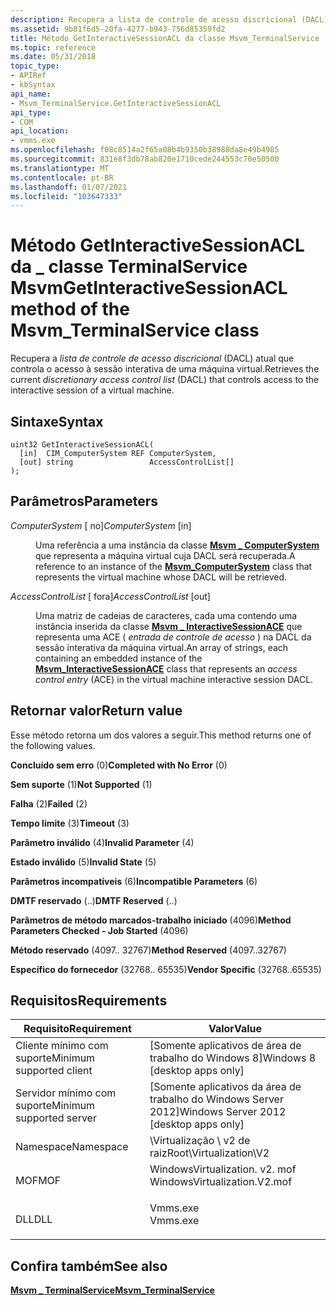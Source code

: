 ```yaml
---
description: Recupera a lista de controle de acesso discricional (DACL) atual que controla o acesso à sessão interativa de uma máquina virtual.
ms.assetid: 9b81f6d5-20fa-4277-b943-756d85359fd2
title: Método GetInteractiveSessionACL da classe Msvm_TerminalService
ms.topic: reference
ms.date: 05/31/2018
topic_type:
- APIRef
- kbSyntax
api_name:
- Msvm_TerminalService.GetInteractiveSessionACL
api_type:
- COM
api_location:
- vmms.exe
ms.openlocfilehash: f08c8514a2f65a08b4b9350b38988da8e49b4985
ms.sourcegitcommit: 831e8f3db78ab820e1710cede244553c70e50500
ms.translationtype: MT
ms.contentlocale: pt-BR
ms.lasthandoff: 01/07/2021
ms.locfileid: "103647333"
---
```

# <a name="getinteractivesessionacl-method-of-the-msvm_terminalservice-class"></a><span data-ttu-id="2c4b8-103">Método GetInteractiveSessionACL da \_ classe TerminalService Msvm</span><span class="sxs-lookup"><span data-stu-id="2c4b8-103">GetInteractiveSessionACL method of the Msvm\_TerminalService class</span></span>

<span data-ttu-id="2c4b8-104">Recupera a *lista de controle de acesso discricional* (DACL) atual que controla o acesso à sessão interativa de uma máquina virtual.</span><span class="sxs-lookup"><span data-stu-id="2c4b8-104">Retrieves the current *discretionary access control list* (DACL) that controls access to the interactive session of a virtual machine.</span></span>

## <a name="syntax"></a><span data-ttu-id="2c4b8-105">Sintaxe</span><span class="sxs-lookup"><span data-stu-id="2c4b8-105">Syntax</span></span>


```mof
uint32 GetInteractiveSessionACL(
  [in]  CIM_ComputerSystem REF ComputerSystem,
  [out] string                 AccessControlList[]
);
```



## <a name="parameters"></a><span data-ttu-id="2c4b8-106">Parâmetros</span><span class="sxs-lookup"><span data-stu-id="2c4b8-106">Parameters</span></span>

<dl> <dt>

<span data-ttu-id="2c4b8-107">*ComputerSystem* \[ no\]</span><span class="sxs-lookup"><span data-stu-id="2c4b8-107">*ComputerSystem* \[in\]</span></span>
</dt> <dd>

<span data-ttu-id="2c4b8-108">Uma referência a uma instância da classe [**Msvm \_ ComputerSystem**](msvm-computersystem.md) que representa a máquina virtual cuja DACL será recuperada.</span><span class="sxs-lookup"><span data-stu-id="2c4b8-108">A reference to an instance of the [**Msvm\_ComputerSystem**](msvm-computersystem.md) class that represents the virtual machine whose DACL will be retrieved.</span></span>

</dd> <dt>

<span data-ttu-id="2c4b8-109">*AccessControlList* \[ fora\]</span><span class="sxs-lookup"><span data-stu-id="2c4b8-109">*AccessControlList* \[out\]</span></span>
</dt> <dd>

<span data-ttu-id="2c4b8-110">Uma matriz de cadeias de caracteres, cada uma contendo uma instância inserida da classe [**Msvm \_ InteractiveSessionACE**](msvm-interactivesessionace.md) que representa uma ACE ( *entrada de controle de acesso* ) na DACL da sessão interativa da máquina virtual.</span><span class="sxs-lookup"><span data-stu-id="2c4b8-110">An array of strings, each containing an embedded instance of the [**Msvm\_InteractiveSessionACE**](msvm-interactivesessionace.md) class that represents an *access control entry* (ACE) in the virtual machine interactive session DACL.</span></span>

</dd> </dl>

## <a name="return-value"></a><span data-ttu-id="2c4b8-111">Retornar valor</span><span class="sxs-lookup"><span data-stu-id="2c4b8-111">Return value</span></span>

<span data-ttu-id="2c4b8-112">Esse método retorna um dos valores a seguir.</span><span class="sxs-lookup"><span data-stu-id="2c4b8-112">This method returns one of the following values.</span></span>

<dl> <dt>

<span data-ttu-id="2c4b8-113">**Concluído sem erro** (0)</span><span class="sxs-lookup"><span data-stu-id="2c4b8-113">**Completed with No Error** (0)</span></span>
</dt> <dt>

<span data-ttu-id="2c4b8-114">**Sem suporte** (1)</span><span class="sxs-lookup"><span data-stu-id="2c4b8-114">**Not Supported** (1)</span></span>
</dt> <dt>

<span data-ttu-id="2c4b8-115">**Falha** (2)</span><span class="sxs-lookup"><span data-stu-id="2c4b8-115">**Failed** (2)</span></span>
</dt> <dt>

<span data-ttu-id="2c4b8-116">**Tempo limite** (3)</span><span class="sxs-lookup"><span data-stu-id="2c4b8-116">**Timeout** (3)</span></span>
</dt> <dt>

<span data-ttu-id="2c4b8-117">**Parâmetro inválido** (4)</span><span class="sxs-lookup"><span data-stu-id="2c4b8-117">**Invalid Parameter** (4)</span></span>
</dt> <dt>

<span data-ttu-id="2c4b8-118">**Estado inválido** (5)</span><span class="sxs-lookup"><span data-stu-id="2c4b8-118">**Invalid State** (5)</span></span>
</dt> <dt>

<span data-ttu-id="2c4b8-119">**Parâmetros incompatíveis** (6)</span><span class="sxs-lookup"><span data-stu-id="2c4b8-119">**Incompatible Parameters** (6)</span></span>
</dt> <dt>

<span data-ttu-id="2c4b8-120">**DMTF reservado** (..)</span><span class="sxs-lookup"><span data-stu-id="2c4b8-120">**DMTF Reserved** (..)</span></span>
</dt> <dt>

<span data-ttu-id="2c4b8-121">**Parâmetros de método marcados-trabalho iniciado** (4096)</span><span class="sxs-lookup"><span data-stu-id="2c4b8-121">**Method Parameters Checked - Job Started** (4096)</span></span>
</dt> <dt>

<span data-ttu-id="2c4b8-122">**Método reservado** (4097.. 32767)</span><span class="sxs-lookup"><span data-stu-id="2c4b8-122">**Method Reserved** (4097..32767)</span></span>
</dt> <dt>

<span data-ttu-id="2c4b8-123">**Específico do fornecedor** (32768.. 65535)</span><span class="sxs-lookup"><span data-stu-id="2c4b8-123">**Vendor Specific** (32768..65535)</span></span>
</dt> </dl>

## <a name="requirements"></a><span data-ttu-id="2c4b8-124">Requisitos</span><span class="sxs-lookup"><span data-stu-id="2c4b8-124">Requirements</span></span>



| <span data-ttu-id="2c4b8-125">Requisito</span><span class="sxs-lookup"><span data-stu-id="2c4b8-125">Requirement</span></span> | <span data-ttu-id="2c4b8-126">Valor</span><span class="sxs-lookup"><span data-stu-id="2c4b8-126">Value</span></span> |
|-------------------------------------|---------------------------------------------------------------------------------------------------------|
| <span data-ttu-id="2c4b8-127">Cliente mínimo com suporte</span><span class="sxs-lookup"><span data-stu-id="2c4b8-127">Minimum supported client</span></span><br/> | <span data-ttu-id="2c4b8-128">\[Somente aplicativos de área de trabalho do Windows 8\]</span><span class="sxs-lookup"><span data-stu-id="2c4b8-128">Windows 8 \[desktop apps only\]</span></span><br/>                                                              |
| <span data-ttu-id="2c4b8-129">Servidor mínimo com suporte</span><span class="sxs-lookup"><span data-stu-id="2c4b8-129">Minimum supported server</span></span><br/> | <span data-ttu-id="2c4b8-130">\[Somente aplicativos da área de trabalho do Windows Server 2012\]</span><span class="sxs-lookup"><span data-stu-id="2c4b8-130">Windows Server 2012 \[desktop apps only\]</span></span><br/>                                                    |
| <span data-ttu-id="2c4b8-131">Namespace</span><span class="sxs-lookup"><span data-stu-id="2c4b8-131">Namespace</span></span><br/>                | <span data-ttu-id="2c4b8-132">\\Virtualização \\ v2 de raiz</span><span class="sxs-lookup"><span data-stu-id="2c4b8-132">Root\\Virtualization\\V2</span></span><br/>                                                                     |
| <span data-ttu-id="2c4b8-133">MOF</span><span class="sxs-lookup"><span data-stu-id="2c4b8-133">MOF</span></span><br/>                      | <dl> <span data-ttu-id="2c4b8-134"><dt>WindowsVirtualization. v2. mof</dt></span><span class="sxs-lookup"><span data-stu-id="2c4b8-134"><dt>WindowsVirtualization.V2.mof</dt></span></span> </dl> |
| <span data-ttu-id="2c4b8-135">DLL</span><span class="sxs-lookup"><span data-stu-id="2c4b8-135">DLL</span></span><br/>                      | <dl> <span data-ttu-id="2c4b8-136"><dt>Vmms.exe</dt></span><span class="sxs-lookup"><span data-stu-id="2c4b8-136"><dt>Vmms.exe</dt></span></span> </dl>                     |



## <a name="see-also"></a><span data-ttu-id="2c4b8-137">Confira também</span><span class="sxs-lookup"><span data-stu-id="2c4b8-137">See also</span></span>

<dl> <dt>

[<span data-ttu-id="2c4b8-138">**Msvm \_ TerminalService**</span><span class="sxs-lookup"><span data-stu-id="2c4b8-138">**Msvm\_TerminalService**</span></span>](msvm-terminalservice.md)
</dt> </dl>

 

 




